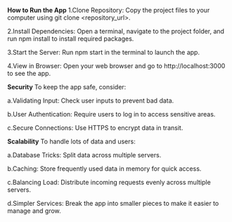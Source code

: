 
**How to Run the App**
1.Clone Repository: Copy the project files to your computer using git clone <repository_url>.

2.Install Dependencies: Open a terminal, navigate to the project folder, and run npm install to install required packages.

3.Start the Server: Run npm start in the terminal to launch the app.

4.View in Browser: Open your web browser and go to http://localhost:3000 to see the app.

**Security**
To keep the app safe, consider:

a.Validating Input: Check user inputs to prevent bad data.

b.User Authentication: Require users to log in to access sensitive areas.

c.Secure Connections: Use HTTPS to encrypt data in transit.

**Scalability**
To handle lots of data and users:

a.Database Tricks: Split data across multiple servers.

b.Caching: Store frequently used data in memory for quick access.

c.Balancing Load: Distribute incoming requests evenly across multiple servers.

d.Simpler Services: Break the app into smaller pieces to make it easier to manage and grow.




